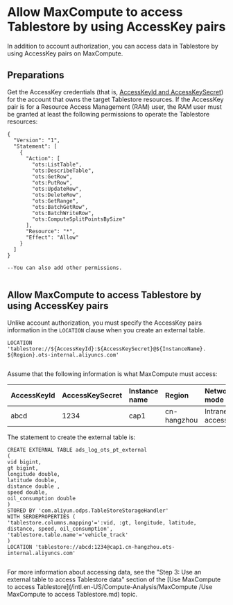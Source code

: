 # Allow MaxCompute to access Tablestore by using AccessKey pairs

In addition to account authorization, you can access data in Tablestore by using AccessKey pairs on MaxCompute.

## Preparations

Get the AccessKey credentials \(that is, [AccessKeyId and AccessKeySecret](https://www.alibabacloud.com/help/faq-detail/63482.htm)\) for the account that owns the target Tablestore resources. If the AccessKey pair is for a Resource Access Management \(RAM\) user, the RAM user must be granted at least the following permissions to operate the Tablestore resources:

```
{
  "Version": "1",
  "Statement": [
    {
      "Action": [
        "ots:ListTable",
        "ots:DescribeTable",
        "ots:GetRow",
        "ots:PutRow",
        "ots:UpdateRow",
        "ots:DeleteRow",
        "ots:GetRange",
        "ots:BatchGetRow",
        "ots:BatchWriteRow",
        "ots:ComputeSplitPointsBySize"
      ],
      "Resource": "*",
      "Effect": "Allow"
    }
  ]
}

--You can also add other permissions.
			
```

## Allow MaxCompute to access Tablestore by using AccessKey pairs

Unlike account authorization, you must specify the AccessKey pairs information in the `LOCATION` clause when you create an external table.

```
LOCATION 'tablestore://${AccessKeyId}:${AccessKeySecret}@${InstanceName}. ${Region}.ots-internal.aliyuncs.com'
			
```

Assume that the following information is what MaxCompute must access:

|AccessKeyId|AccessKeySecret|Instance name|Region|Network mode|
|:----------|:--------------|:------------|:-----|:-----------|
|abcd|1234|cap1|cn-hangzhou|Intranet access|

The statement to create the external table is:

```
CREATE EXTERNAL TABLE ads_log_ots_pt_external
(
vid bigint,
gt bigint,
longitude double,
latitude double,
distance double ,
speed double,
oil_consumption double
)
STORED BY 'com.aliyun.odps.TableStoreStorageHandler'
WITH SERDEPROPERTIES (
'tablestore.columns.mapping'=':vid, :gt, longitude, latitude, distance, speed, oil_consumption',
'tablestore.table.name'='vehicle_track'
)
LOCATION 'tablestore://abcd:1234@cap1.cn-hangzhou.ots-internal.aliyuncs.com'
			
```

For more information about accessing data, see the "Step 3: Use an external table to access Tablestore data" section of the [Use MaxCompute to access Tablestore](/intl.en-US/Compute-Analysis/MaxCompute /Use MaxCompute to access Tablestore.md) topic.

